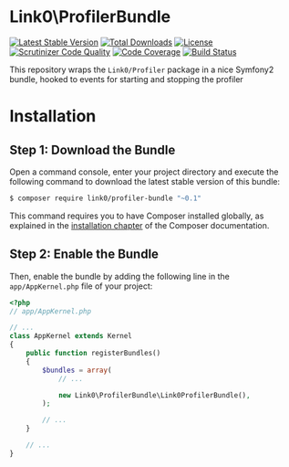 Link0\ProfilerBundle
==============
[![Latest Stable Version](https://poser.pugx.org/link0/profiler-bundle/v/stable.svg)](https://packagist.org/packages/link0/profiler-bundle)
[![Total Downloads](https://poser.pugx.org/link0/profiler-bundle/downloads.svg)](https://packagist.org/packages/link0/profiler-bundle)
[![License](https://poser.pugx.org/link0/profiler-bundle/license.svg)](https://packagist.org/packages/link0/profiler-bundle)
[![Scrutinizer Code Quality](https://scrutinizer-ci.com/g/link0/ProfilerBundle/badges/quality-score.png?b=master)](https://scrutinizer-ci.com/g/link0/ProfilerBundle/?branch=master)
[![Code Coverage](https://scrutinizer-ci.com/g/link0/ProfilerBundle/badges/coverage.png?b=master)](https://scrutinizer-ci.com/g/link0/ProfilerBundle/?branch=master)
[![Build Status](https://scrutinizer-ci.com/g/link0/ProfilerBundle/badges/build.png?b=master)](https://scrutinizer-ci.com/g/link0/ProfilerBundle/build-status/master)

This repository wraps the `Link0/Profiler` package in a nice Symfony2 bundle, hooked to events for starting and stopping the profiler

Installation
============

Step 1: Download the Bundle
---------------------------

Open a command console, enter your project directory and execute the
following command to download the latest stable version of this bundle:

```bash
$ composer require link0/profiler-bundle "~0.1"
```

This command requires you to have Composer installed globally, as explained
in the [installation chapter](https://getcomposer.org/doc/00-intro.md)
of the Composer documentation.

Step 2: Enable the Bundle
-------------------------

Then, enable the bundle by adding the following line in the `app/AppKernel.php`
file of your project:

```php
<?php
// app/AppKernel.php

// ...
class AppKernel extends Kernel
{
    public function registerBundles()
    {
        $bundles = array(
            // ...

            new Link0\ProfilerBundle\Link0ProfilerBundle(),
        );

        // ...
    }

    // ...
}
```

